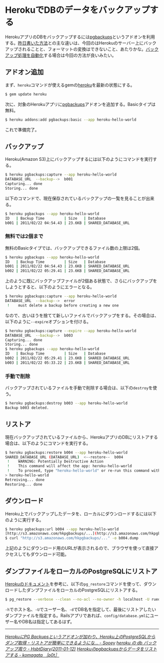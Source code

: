 # <span>HerokuでDBのデータを</span><span>バックアップする</span>

HerokuアプリのDBをバックアップするには[pgbackups](http://addons.heroku.com/pgbackups)というアドオンを利用する。[昨日書いた方法](/2011/02/22/ruby-heroku-database-sqlite3-download-upload)との主な違いは、今回のはHerokuのサーバー上にバックアップされることと、フォーマットの変換はできないこと、あたりかな。[バックアップ処理を自動化](/2011/02/24/ruby-heroku-database-postgresql-auto-backup-gem-cron)する場合は今回の方法が良いみたい。

<!-- READMORE -->


## アドオン追加

まず、`heroku`コマンドが使えるgemの[heroku](https://rubygems.org/gems/heroku)を最新の状態にする。

~~~ sh
$ gem update heroku
~~~

次に、対象のHerokuアプリに[pgbackups](http://addons.heroku.com/pgbackups)アドオンを追加する。Basicタイプは無料。

~~~ sh
$ heroku addons:add pgbackups:basic --app heroku-hello-world
~~~

これで準備完了。


## バックアップ

Heroku(Amazon S3)上にバックアップするには以下のようにコマンドを実行する。

~~~ sh
$ heroku pgbackups:capture --app heroku-hello-world
DATABASE_URL  --backup-->  b001
Capturing... done
Storing... done
~~~

以下のコマンドで、現在保存されているバックアップの一覧を見ることが出来る。

~~~ sh
$ heroku pgbackups --app heroku-hello-world
ID   | Backup Time         | Size   | Database
b001 | 2011/02/22 04:54.43 | 23.6KB | SHARED_DATABASE_URL
~~~


### 無料では2個まで

無料のBasicタイプでは、バックアップできるファイル数の上限は2個。

~~~ sh
$ heroku pgbackups --app heroku-hello-world
ID   | Backup Time         | Size   | Database
b001 | 2011/02/22 04:54.43 | 23.6KB | SHARED_DATABASE_URL
b002 | 2011/02/22 05:29.41 | 23.6KB | SHARED_DATABASE_URL
~~~

上のように既にバックアップファイルが2個ある状態で、さらにバックアップをしようとすると、以下のようにエラーとなる。

~~~ sh
$ heroku pgbackups:capture --app heroku-hello-world
DATABASE_URL  --backup-->  error
 !    must delete a backup before creating a new one
~~~

なので、古いほうを捨てて新しいファイルでバックアップをする。その場合は、以下のように`--expire`オプションを付ける。

~~~ sh
$ heroku pgbackups:capture --expire --app heroku-hello-world
DATABASE_URL  --backup-->  b003
Capturing... done
Storing... done
$ heroku pgbackups --app heroku-hello-world
ID   | Backup Time         | Size   | Database
b002 | 2011/02/22 05:29.41 | 23.6KB | SHARED_DATABASE_URL
b003 | 2011/02/22 05:33.22 | 23.6KB | SHARED_DATABASE_URL
~~~


### 手動で削除

バックアップされているファイルを手動で削除する場合は、以下の`destroy`を使う。

~~~ sh
$ heroku pgbackups:destroy b003 --app heroku-hello-world
Backup b003 deleted.
~~~


## リストア

現在バックアップされているファイルから、HerokuアプリのDBにリストアする場合は、以下のようにコマンドを実行する。

~~~ sh
$ heroku pgbackups:restore b004 --app heroku-hello-world
SHARED_DATABASE_URL (DATABASE_URL)  <--restore--  b004
 !    WARNING: Potentially Destructive Action
 !    This command will affect the app: heroku-hello-world
 !    To proceed, type "heroku-hello-world" or re-run this command with --confirm heroku-hello-world
> heroku-hello-world
Retreiving... done
Restoring... done
~~~


## ダウンロード

Heroku上でバックアップしたデータを、ローカルにダウンロードするには以下のように実行する。

~~~ sh
$ heroku pgbackups:url b004 --app heroku-hello-world
[http://s3.amazonaws.com/hkpgbackups/...](http://s3.amazonaws.com/hkpgbackups/...)
$ curl "http://s3.amazonaws.com/hkpgbackups/..." -o b004.dump
~~~

上記のようにダウンロード用のURLが表示されるので、ブラウザを使って直接アクセスしてもダウンロード可能。

## ダンプファイルをローカルのPostgreSQLにリストア

[Herokuのドキュメント](http://devcenter.heroku.com/posts/pgbackups)を参考に、以下の`pg_restore`コマンドを使って、ダウンロードしたダンプファイルをローカルのPostgreSQLにリストアする。

~~~ sh
$ pg_restore --verbose --clean --no-acl --no-owner -h localhost -U ruedap -d mydb b004.dump
~~~

`-h`でホスト名、`-U`でユーザー名、`-d`でDB名を指定して、最後にリストアしたいダンプファイルを指定する。Railsアプリであれば、`config/database.yml`にユーザー名やDB名は指定してあるはず。

---

<cite>[HerokuにPG Backupsというアドオンが加わり、Heroku上のPostgreSQLからダンプ取得・リストアが簡単にできるようにな... - Sooey](http://journal.sooey.com/29)</cite>
<cite>[heroku の db バックアップ周り - HsbtDiary(2011-01-12)](http://www.hsbt.org/diary/20110112.html)</cite>
<cite>[Herokuのpgbackupsからデータをリストアする - komagata ［p0t］](http://docs.komagata.org/4708)</cite>
